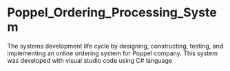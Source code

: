 # Poppel_Ordering_Processing_System
The systems development life cycle by designing, constructing, testing, and implementing an online ordering system for Poppel company. This system was developed with visual studio code using C# language
